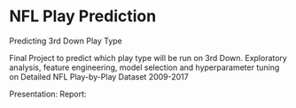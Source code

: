 # NFL Play Prediction
Predicting 3rd Down Play Type 

Final Project to predict which play type will be run on 3rd Down. Exploratory analysis, feature engineering, model selection and hyperparameter tuning on Detailed NFL Play-by-Play Dataset 2009-2017

Presentation: 
Report: 
